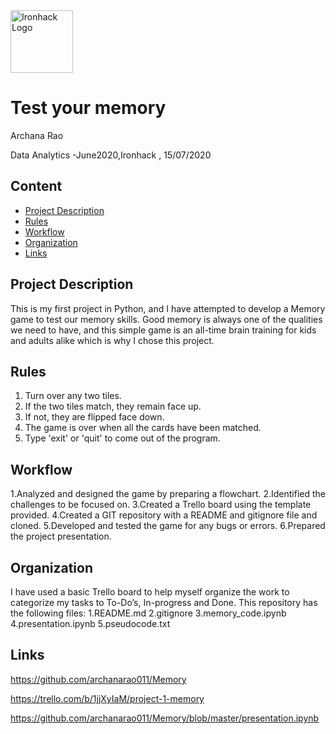 ﻿<img src="https://bit.ly/2VnXWr2" alt="Ironhack Logo" width="100"/>

# Test your memory
Archana Rao

Data Analytics -June2020,Ironhack , 15/07/2020

## Content
- [Project Description](#project-description)
- [Rules](#rules)
- [Workflow](#workflow)
- [Organization](#organization)
- [Links](#links)

## Project Description
This is my first project in Python, and I have attempted to develop a Memory game to test our memory skills.
Good memory is always one of the qualities we need to have, and this simple game is an all-time brain training for kids and adults alike which is why I chose this project.

## Rules
1. Turn over any two tiles.
2. If the two tiles match, they remain face up.
3. If not, they are flipped face down.
4. The game is over when all the cards have been matched.
5. Type 'exit' or 'quit' to come out of the program.

## Workflow
1.Analyzed and designed the game by preparing a flowchart.
2.Identified the challenges to be focused on.
3.Created a Trello board using the template provided.
4.Created a GIT repository with a README and gitignore file and cloned.
5.Developed and tested the game for any bugs or errors.
6.Prepared the project presentation.


## Organization
I have used a basic Trello board to help myself organize the work to categorize my tasks to To-Do’s, In-progress and Done.
This repository has the following files:
1.README.md
2.gitignore
3.memory_code.ipynb
4.presentation.ipynb
5.pseudocode.txt
 
## Links

https://github.com/archanarao011/Memory 

https://trello.com/b/1jjXyIaM/project-1-memory

https://github.com/archanarao011/Memory/blob/master/presentation.ipynb
